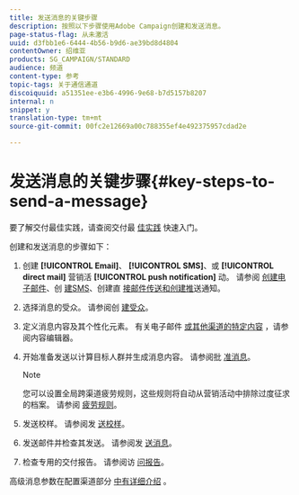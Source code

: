 ```yaml
---
title: 发送消息的关键步骤
description: 按照以下步骤使用Adobe Campaign创建和发送消息。
page-status-flag: 从未激活
uuid: d3fbb1e6-6444-4b56-b9d6-ae39bd8d4804
contentOwner: 绍维亚
products: SG_CAMPAIGN/STANDARD
audience: 频道
content-type: 参考
topic-tags: 关于通信通道
discoiquuid: a51351ee-e3b6-4996-9e68-b7d5157b8207
internal: n
snippet: y
translation-type: tm+mt
source-git-commit: 00fc2e12669a00c788355ef4e492375957cdad2e

---
```



# 发送消息的关键步骤{#key-steps-to-send-a-message}

要了解交付最佳实践，请查阅交付最 [佳实践](http://docs.campaign.adobe.com/doc/standard/getting_started/en/ACS_DeliveryBestPractices.html) 快速入门。

创建和发送消息的步骤如下：

1. 创建 **[!UICONTROL Email]**、 **[!UICONTROL SMS]**、或 **[!UICONTROL direct mail]** 营销活 **[!UICONTROL push notification]** 动。 请参阅 [创建电子邮件](../../channels/using/creating-an-email.md)、创 [建SMS](../../channels/using/creating-an-sms-message.md)、创建直 [接邮件传送和创建推](../../channels/using/creating-the-direct-mail.md)[](../../channels/using/preparing-and-sending-a-push-notification.md)送通知。
1. 选择消息的受众。 请参阅创 [建受众](../../audiences/using/creating-audiences.md)。
1. 定义消息内容及其个性化元素。 有关电子邮件 [或其他渠道的特定内容](../../designing/using/overview.md) ，请参阅内容编辑器。
1. 开始准备发送以计算目标人群并生成消息内容。 请参阅批 [准消息](../../sending/using/preparing-the-send.md)。

   >[!NOTE]
   >
   >您可以设置全局跨渠道疲劳规则，这些规则将自动从营销活动中排除过度征求的档案。 请参阅 [疲劳规则](../../administration/using/fatigue-rules.md)。

1. 发送校样。 请参阅发 [送校样](../../sending/using/managing-test-profiles-and-sending-proofs.md#sending-proofs)。
1. 发送邮件并检查其发送。 请参阅发 [送消息](../../sending/using/confirming-the-send.md)。
1. 检查专用的交付报告。 请参阅访 [问报告](../../reporting/using/about-dynamic-reports.md)。

高级消息参数在配置渠道部分 [中有详细介绍](../../administration/using/about-channel-configuration.md) 。

